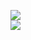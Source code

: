 [![](https://img.shields.io/badge/Made%20With-Github%20Spray-lightgrey.svg?style=for-the-badge&logo=github)](https://github.com/Annihil/github-spray#4244)  
[![](https://i.imgur.com/2DrTn0Z.gif)](https://github.com/Annihil/github-spray)